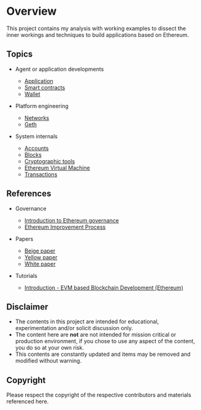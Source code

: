 # Overview

This project contains my analysis with working examples to dissect the inner workings and techniques to build applications based on Ethereum.

## Topics

* Agent or application developments
    * [Application](./docs/app.md)
    * [Smart contracts](./docs/smart.md)
    * [Wallet](./docs/wallets.md)

* Platform engineering
    * [Networks](./docs/network.md)
    * [Geth](./docs/geth.md)

* System internals
    * [Accounts](./docs/acct.md)
    * [Blocks](./docs/blocks.md)
    * [Cryptographic tools](./docs/crypto.md)
    * [Ethereum Virtual Machine](./docs/evm.md)
    * [Transactions](./docs/txn.md)

## References

* Governance
    * [Introduction to Ethereum governance](https://arvanaghi.com/blog/explaining-the-genesis-block-in-ethereum/)
    * [Ethereum Improvement Process](https://eips.ethereum.org/all)

* Papers
    * [Beige paper](https://github.com/chronaeon/beigepaper/blob/master/beigepaper.pdf)
    * [Yellow paper](https://ethereum.github.io/yellowpaper/paper.pdf)
    * [White paper](https://ethereum.org/en/whitepaper/)

* Tutorials
    * [Introduction - EVM based Blockchain Development (Ethereum)](https://www.youtube.com/watch?v=XTbd5w0AXc4&list=PLvfQp12V0hS1LmcDq23mdocEaMVHtp_IK)

## Disclaimer

* The contents in this project are intended for educational, experimentation and/or solicit discussion only.
* The content here are **not** are not intended for mission critical or production environment, if you chose to use any aspect of the content, you do so at your own risk.
* This contents are constantly updated and items may be removed and modified without warning.

## Copyright

Please respect the copyright of the respective contributors and materials referenced here.